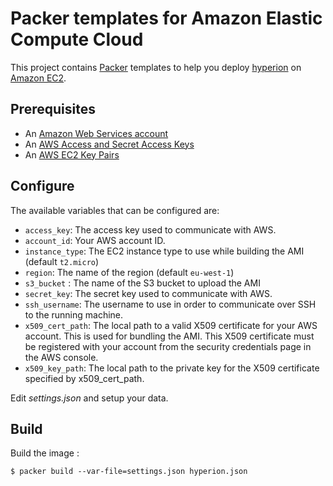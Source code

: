 # Packer templates for Amazon Elastic Compute Cloud

This project contains [Packer][] templates to help you deploy [hyperion][] on [Amazon EC2][].

## Prerequisites

* An [Amazon Web Services account](http://aws.amazon.com/)
* An [AWS Access and Secret Access Keys](http://docs.aws.amazon.com/AWSSimpleQueueService/latest/SQSGettingStartedGuide/AWSCredentials.html)
* An [AWS EC2 Key Pairs](http://docs.aws.amazon.com/AWSEC2/latest/UserGuide/ec2-key-pairs.html)


## Configure

The available variables that can be configured are:

* `access_key`: The access key used to communicate with AWS.
* `account_id`: Your AWS account ID.
* `instance_type`: The EC2 instance type to use while building the AMI (default `t2.micro`)
* `region`: The name of the region (default `eu-west-1`)
* `s3_bucket` : The name of the S3 bucket to upload the AMI
* `secret_key`: The secret key used to communicate with AWS.
* `ssh_username`: The username to use in order to communicate over SSH to the running machine.
* `x509_cert_path`: The local path to a valid X509 certificate for your AWS account. This is used for bundling the AMI. This X509 certificate must be registered with your account from the security credentials page in the AWS console.
* `x509_key_path`: The local path to the private key for the X509 certificate specified by x509_cert_path.

Edit *settings.json* and setup your data.

## Build

Build the image :

	$ packer build --var-file=settings.json hyperion.json



[Packer]: https://www.packer.io/
[Amazon EC2]: https://aws.amazon.com/ec2/

[hyperion]: http://github.com/portefaix/hyperion-rancher
